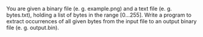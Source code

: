 You are given a binary file (e. g. example.png) and a text file (e. g. bytes.txt), holding a list of bytes in the range [0…255]. Write a program to extract occurrences of all given bytes from the input file to an output binary file (e. g. output.bin).


